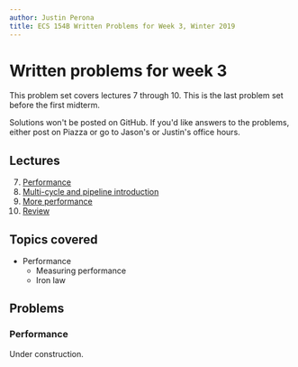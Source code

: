 ```yaml
---
author: Justin Perona
title: ECS 154B Written Problems for Week 3, Winter 2019
---
```


# Written problems for week 3

This problem set covers lectures 7 through 10.
This is the last problem set before the first midterm.

Solutions won't be posted on GitHub.
If you'd like answers to the problems, either post on Piazza or go to Jason's or Justin's office hours.

## Lectures

7. [Performance](https://github.com/jlpteaching/ECS154B/blob/master/lecture%20notes/Lecture-7.pdf)
8. [Multi-cycle and pipeline introduction](https://github.com/jlpteaching/ECS154B/blob/master/lecture%20notes/Lecture-8.pdf)
9. [More performance](https://github.com/jlpteaching/ECS154B/blob/master/lecture%20notes/Lecture-9.pdf)
10. [Review](https://github.com/jlpteaching/ECS154B/blob/master/lecture%20notes/Lecture-10.pdf)

## Topics covered

* Performance
  * Measuring performance
  * Iron law

## Problems

### Performance

Under construction.
